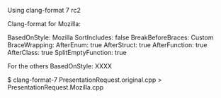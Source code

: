 Using clang-format 7 rc2

Clang-format for Mozilla:

BasedOnStyle: Mozilla
SortIncludes: false
BreakBeforeBraces: Custom
BraceWrapping:
  AfterEnum: true
  AfterStruct: true
  AfterFunction: true
  AfterClass: true
  SplitEmptyFunction: true


For the others
BasedOnStyle: XXXX

$ clang-format-7 PresentationRequest.original.cpp > PresentationRequest.Mozilla.cpp

